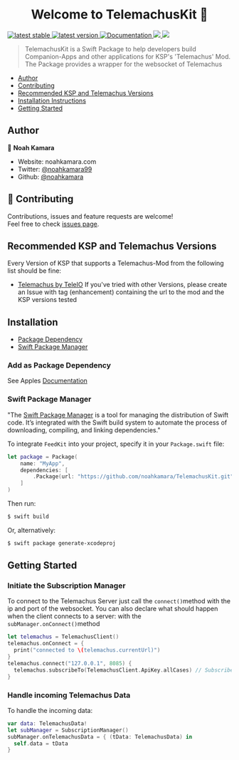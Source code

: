 <h1 align="center">Welcome to TelemachusKit 👋</h1>
<p>
  <a href="https://github.com/noahkamara/TelemachusKit/releases/latest">
    <img alt="latest stable" src="https://img.shields.io/github/v/release/noahkamara/TelemachusSwift?label=stable">
  </a>
  <a href="https://github.com/noahkamara/TelemachusKit/releases/latest">
    <img alt="latest version" src="https://img.shields.io/github/v/release/noahkamara/TelemachusSwift?include_prereleases&label=pre">
  </a>
  <a href="https://noahkamara.github.io/TelemachusKit/index.html" target="_blank">
    <img alt="Documentation" src="https://img.shields.io/badge/documentation-yes-brightgreen.svg" />
  </a>
  <a href="https://github.com/noahkamara/TelemachusKit/blob/master/LICENSE">
    <img src="https://img.shields.io/github/license/noahkamara/TelemachusKit" />
  </a>
  <a href="https://github.com/TeleIO/Telemachus-1/releases">
    <img src="https://img.shields.io/badge/Telemachus-1.7-lightgrey" />
  </a>
</p>



> TelemachusKit is a Swift Package to help developers build Companion-Apps and other applications for KSP's 'Telemachus' Mod. The Package provides a wrapper for the websocket of Telemachus

- [Author](#author)
- [Contributing](#contributing)
- [Recommended KSP and Telemachus Versions](#22)
- [Installation Instructions](#installation)
- [Getting Started](#getting-started)

## Author

👤 **Noah Kamara**

* Website: noahkamara.com
* Twitter: [@noahkamara99](https://twitter.com/noahkamara99)
* Github: [@noahkamara](https://github.com/noahkamara)

## 🤝 Contributing

Contributions, issues and feature requests are welcome!<br />Feel free to check [issues page](https://github.com/noahkamara/TelemachusKit/issues). 

## Recommended KSP and Telemachus Versions
Every Version of KSP that supports a Telemachus-Mod from the following list should be fine:
- [Telemachus by TeleIO](https://github.com/TeleIO/Telemachus-1)
If you've tried with other Versions, please create an Issue with tag (enhancement) containing the url to the mod and the KSP versions tested

## Installation
- [Package Dependency](#package-dependency)
- [Swift Package Manager](#swift-package-manager)

### Add as Package Dependency
See Apples [Documentation](https://developer.apple.com/documentation/xcode/adding_package_dependencies_to_your_app)


### Swift Package Manager

"The [Swift Package Manager](https://swift.org/package-manager/) is a tool for managing the distribution of Swift code. It’s integrated with the Swift build system to automate the process of downloading, compiling, and linking dependencies."

To integrate `FeedKit` into your project, specify it in your `Package.swift` file:

```swift
let package = Package(
    name: "MyApp",
    dependencies: [
        .Package(url: "https://github.com/noahkamara/TelemachusKit.git", majorVersion: 1)
    ]
)
```

Then run:

```bash
$ swift build
```

Or, alternatively:

```bash
$ swift package generate-xcodeproj
```

## Getting Started
### Initiate the Subscription Manager
To connect to the Telemachus Server just call the `connect()`method with the ip and port of the websocket. You can also declare what should happen when the client connects to a server: with the `subManager.onConnect()`method
```swift
let telemachus = TelemachusClient()
telemachus.onConnect = { 
  print("connected to \(telemachus.currentUrl)")
}
telemachus.connect("127.0.0.1", 8085) {
  telemachus.subscribeTo(TelemachusClient.ApiKey.allCases) // Subscribe to all values
}
```
### Handle incoming Telemachus Data
To handle the incoming data:
```swift
var data: TelemachusData!
let subManager = SubscriptionManager()
subManager.onTelemachusData = { (tData: TelemachusData) in
  self.data = tData
}
```
